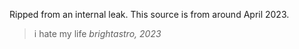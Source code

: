 Ripped from an internal leak.
This source is from around April 2023.
> i hate my life
_brightastro, 2023_
